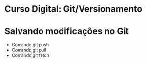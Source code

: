 # Curso Digital: Git/Versionamento

# Salvando modificações no Git
* Comando git push
* Comando git pull
* Comando git fetch
